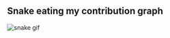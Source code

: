## Snake eating my contribution graph
![snake gif](https://github.com/YOUR_USERNAME/Salak96/blob/output/github-contribution-grid-snake.gif)
